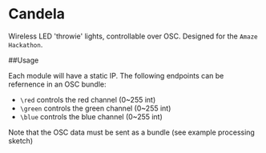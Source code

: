 # Candela

Wireless LED 'throwie' lights, controllable over OSC. Designed for the `Amaze Hackathon`.

##Usage

Each module will have a static IP. The following endpoints can be refernence in an OSC bundle:
* `\red` controls the red channel (0~255 int)
* `\green` controls the green channel (0~255 int)
* `\blue` controls the blue channel (0~255 int)

Note that the OSC data must be sent as a bundle (see example processing sketch)



